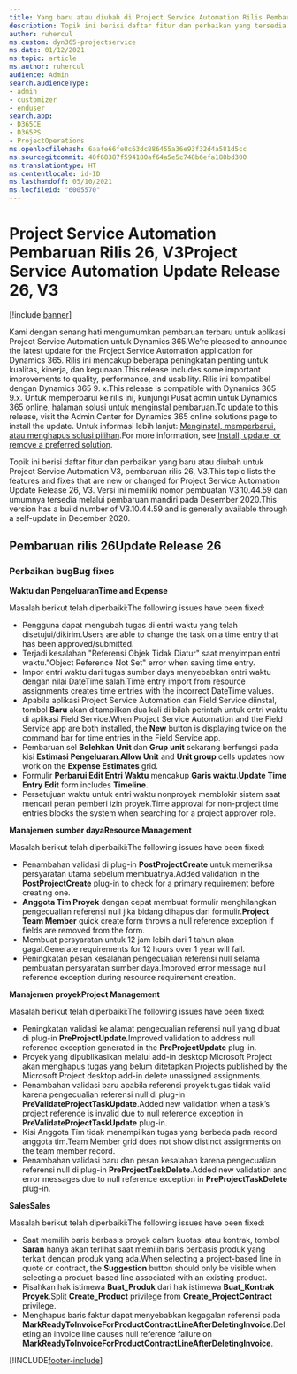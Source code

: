 ```yaml
---
title: Yang baru atau diubah di Project Service Automation Rilis Pembaruan 26, V3
description: Topik ini berisi daftar fitur dan perbaikan yang tersedia di Project Service Automation V3, pembaruan rilis 26, V3.
author: ruhercul
ms.custom: dyn365-projectservice
ms.date: 01/12/2021
ms.topic: article
ms.author: ruhercul
audience: Admin
search.audienceType:
- admin
- customizer
- enduser
search.app:
- D365CE
- D365PS
- ProjectOperations
ms.openlocfilehash: 6aafe66fe8c63dc886455a36e93f32d4a581d5cc
ms.sourcegitcommit: 40f68387f594180af64a5e5c748b6efa188bd300
ms.translationtype: HT
ms.contentlocale: id-ID
ms.lasthandoff: 05/10/2021
ms.locfileid: "6005570"
---
```

# <a name="project-service-automation-update-release-26-v3"></a><span data-ttu-id="f42a6-103">Project Service Automation Pembaruan Rilis 26, V3</span><span class="sxs-lookup"><span data-stu-id="f42a6-103">Project Service Automation Update Release 26, V3</span></span>

[!include [banner](../includes/psa-now-project-operations.md)]

<span data-ttu-id="f42a6-104">Kami dengan senang hati mengumumkan pembaruan terbaru untuk aplikasi Project Service Automation untuk Dynamics 365.</span><span class="sxs-lookup"><span data-stu-id="f42a6-104">We’re pleased to announce the latest update for the Project Service Automation application for Dynamics 365.</span></span> <span data-ttu-id="f42a6-105">Rilis ini mencakup beberapa peningkatan penting untuk kualitas, kinerja, dan kegunaan.</span><span class="sxs-lookup"><span data-stu-id="f42a6-105">This release includes some important improvements to quality, performance, and usability.</span></span> <span data-ttu-id="f42a6-106">Rilis ini kompatibel dengan Dynamics 365 9. x.</span><span class="sxs-lookup"><span data-stu-id="f42a6-106">This release is compatible with Dynamics 365 9.x.</span></span> <span data-ttu-id="f42a6-107">Untuk memperbarui ke rilis ini, kunjungi Pusat admin untuk Dynamics 365 online, halaman solusi untuk menginstal pembaruan.</span><span class="sxs-lookup"><span data-stu-id="f42a6-107">To update to this release, visit the Admin Center for Dynamics 365 online solutions page to install the update.</span></span> <span data-ttu-id="f42a6-108">Untuk informasi lebih lanjut: [Menginstal, memperbarui, atau menghapus solusi pilihan](/power-platform/admin/install-remove-preferred-solution).</span><span class="sxs-lookup"><span data-stu-id="f42a6-108">For more information, see [Install, update, or remove a preferred solution](/power-platform/admin/install-remove-preferred-solution).</span></span>

<span data-ttu-id="f42a6-109">Topik ini berisi daftar fitur dan perbaikan yang baru atau diubah untuk Project Service Automation V3, pembaruan rilis 26, V3.</span><span class="sxs-lookup"><span data-stu-id="f42a6-109">This topic lists the features and fixes that are new or changed for Project Service Automation Update Release 26, V3.</span></span> <span data-ttu-id="f42a6-110">Versi ini memiliki nomor pembuatan V3.10.44.59 dan umumnya tersedia melalui pembaruan mandiri pada Desember 2020.</span><span class="sxs-lookup"><span data-stu-id="f42a6-110">This version has a build number of V3.10.44.59 and is generally available through a self-update in December 2020.</span></span>

## <a name="update-release-26"></a><span data-ttu-id="f42a6-111">Pembaruan rilis 26</span><span class="sxs-lookup"><span data-stu-id="f42a6-111">Update Release 26</span></span>

### <a name="bug-fixes"></a><span data-ttu-id="f42a6-112">Perbaikan bug</span><span class="sxs-lookup"><span data-stu-id="f42a6-112">Bug fixes</span></span>

<span data-ttu-id="f42a6-113">**Waktu dan Pengeluaran**</span><span class="sxs-lookup"><span data-stu-id="f42a6-113">**Time and Expense**</span></span>

<span data-ttu-id="f42a6-114">Masalah berikut telah diperbaiki:</span><span class="sxs-lookup"><span data-stu-id="f42a6-114">The following issues have been fixed:</span></span>

- <span data-ttu-id="f42a6-115">Pengguna dapat mengubah tugas di entri waktu yang telah disetujui/dikirim.</span><span class="sxs-lookup"><span data-stu-id="f42a6-115">Users are able to change the task on a time entry that has been approved/submitted.</span></span>
- <span data-ttu-id="f42a6-116">Terjadi kesalahan "Referensi Objek Tidak Diatur" saat menyimpan entri waktu.</span><span class="sxs-lookup"><span data-stu-id="f42a6-116">"Object Reference Not Set" error when saving time entry.</span></span>
- <span data-ttu-id="f42a6-117">Impor entri waktu dari tugas sumber daya menyebabkan entri waktu dengan nilai DateTime salah.</span><span class="sxs-lookup"><span data-stu-id="f42a6-117">Time entry import from resource assignments creates time entries with the incorrect DateTime values.</span></span>
- <span data-ttu-id="f42a6-118">Apabila aplikasi Project Service Automation dan Field Service diinstal, tombol **Baru** akan ditampilkan dua kali di bilah perintah untuk entri waktu di aplikasi Field Service.</span><span class="sxs-lookup"><span data-stu-id="f42a6-118">When Project Service Automation and the Field Service app are both installed, the **New** button is displaying twice on the command bar for time entries in the Field Service app.</span></span>
- <span data-ttu-id="f42a6-119">Pembaruan sel **Bolehkan Unit** dan **Grup unit** sekarang berfungsi pada kisi **Estimasi Pengeluaran**.</span><span class="sxs-lookup"><span data-stu-id="f42a6-119">**Allow Unit** and **Unit group** cells updates now work on the **Expense Estimates** grid.</span></span>
- <span data-ttu-id="f42a6-120">Formulir **Perbarui Edit Entri Waktu** mencakup **Garis waktu**.</span><span class="sxs-lookup"><span data-stu-id="f42a6-120">**Update Time Entry Edit** form includes **Timeline**.</span></span>
- <span data-ttu-id="f42a6-121">Persetujuan waktu untuk entri waktu nonproyek memblokir sistem saat mencari peran pemberi izin proyek.</span><span class="sxs-lookup"><span data-stu-id="f42a6-121">Time approval for non-project time entries blocks the system when searching for a project approver role.</span></span>

<span data-ttu-id="f42a6-122">**Manajemen sumber daya**</span><span class="sxs-lookup"><span data-stu-id="f42a6-122">**Resource Management**</span></span>

<span data-ttu-id="f42a6-123">Masalah berikut telah diperbaiki:</span><span class="sxs-lookup"><span data-stu-id="f42a6-123">The following issues have been fixed:</span></span>

- <span data-ttu-id="f42a6-124">Penambahan validasi di plug-in **PostProjectCreate** untuk memeriksa persyaratan utama sebelum membuatnya.</span><span class="sxs-lookup"><span data-stu-id="f42a6-124">Added validation in the **PostProjectCreate** plug-in to check for a primary requirement before creating one.</span></span>
- <span data-ttu-id="f42a6-125">**Anggota Tim Proyek** dengan cepat membuat formulir menghilangkan pengecualian referensi null jika bidang dihapus dari formulir.</span><span class="sxs-lookup"><span data-stu-id="f42a6-125">**Project Team Member** quick create form throws a null reference exception if fields are removed from the form.</span></span>
- <span data-ttu-id="f42a6-126">Membuat persyaratan untuk 12 jam lebih dari 1 tahun akan gagal.</span><span class="sxs-lookup"><span data-stu-id="f42a6-126">Generate requirements for 12 hours over 1 year will fail.</span></span>
- <span data-ttu-id="f42a6-127">Peningkatan pesan kesalahan pengecualian referensi null selama pembuatan persyaratan sumber daya.</span><span class="sxs-lookup"><span data-stu-id="f42a6-127">Improved error message null reference exception during resource requirement creation.</span></span>

<span data-ttu-id="f42a6-128">**Manajemen proyek**</span><span class="sxs-lookup"><span data-stu-id="f42a6-128">**Project Management**</span></span>

<span data-ttu-id="f42a6-129">Masalah berikut telah diperbaiki:</span><span class="sxs-lookup"><span data-stu-id="f42a6-129">The following issues have been fixed:</span></span>

- <span data-ttu-id="f42a6-130">Peningkatan validasi ke alamat pengecualian referensi null yang dibuat di plug-in **PreProjectUpdate**.</span><span class="sxs-lookup"><span data-stu-id="f42a6-130">Improved validation to address null reference exception generated in the **PreProjectUpdate** plug-in.</span></span>
- <span data-ttu-id="f42a6-131">Proyek yang dipublikasikan melalui add-in desktop Microsoft Project akan menghapus tugas yang belum ditetapkan.</span><span class="sxs-lookup"><span data-stu-id="f42a6-131">Projects published by the Microsoft Project desktop add-in delete unassigned assignments.</span></span>
- <span data-ttu-id="f42a6-132">Penambahan validasi baru apabila referensi proyek tugas tidak valid karena pengecualian referensi null di plug-in **PreValidateProjectTaskUpdate**.</span><span class="sxs-lookup"><span data-stu-id="f42a6-132">Added new validation when a task’s project reference is invalid due to null reference exception in **PreValidateProjectTaskUpdate** plug-in.</span></span>
- <span data-ttu-id="f42a6-133">Kisi Anggota Tim tidak menampilkan tugas yang berbeda pada record anggota tim.</span><span class="sxs-lookup"><span data-stu-id="f42a6-133">Team Member grid does not show distinct assignments on the team member record.</span></span>
- <span data-ttu-id="f42a6-134">Penambahan validasi baru dan pesan kesalahan karena pengecualian referensi null di plug-in **PreProjectTaskDelete**.</span><span class="sxs-lookup"><span data-stu-id="f42a6-134">Added new validation and error messages due to null reference exception in **PreProjectTaskDelete** plug-in.</span></span>

<span data-ttu-id="f42a6-135">**Sales**</span><span class="sxs-lookup"><span data-stu-id="f42a6-135">**Sales**</span></span>

<span data-ttu-id="f42a6-136">Masalah berikut telah diperbaiki:</span><span class="sxs-lookup"><span data-stu-id="f42a6-136">The following issues have been fixed:</span></span>

- <span data-ttu-id="f42a6-137">Saat memilih baris berbasis proyek dalam kuotasi atau kontrak, tombol **Saran** hanya akan terlihat saat memilih baris berbasis produk yang terkait dengan produk yang ada.</span><span class="sxs-lookup"><span data-stu-id="f42a6-137">When selecting a project-based line in quote or contract, the **Suggestion** button should only be visible when selecting a product-based line associated with an existing product.</span></span>
- <span data-ttu-id="f42a6-138">Pisahkan hak istimewa **Buat_Produk** dari hak istimewa **Buat_Kontrak Proyek**.</span><span class="sxs-lookup"><span data-stu-id="f42a6-138">Split **Create_Product** privilege from **Create_ProjectContract** privilege.</span></span>
- <span data-ttu-id="f42a6-139">Menghapus baris faktur dapat menyebabkan kegagalan referensi pada **MarkReadyToInvoiceForProductContractLineAfterDeletingInvoice**.</span><span class="sxs-lookup"><span data-stu-id="f42a6-139">Deleting an invoice line causes null reference failure on **MarkReadyToInvoiceForProductContractLineAfterDeletingInvoice**.</span></span>


[!INCLUDE[footer-include](../includes/footer-banner.md)]